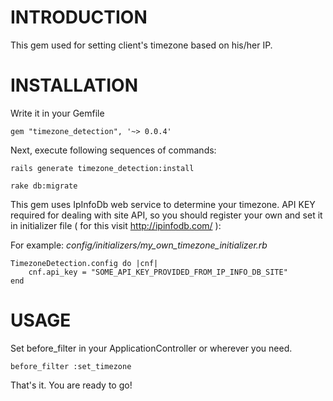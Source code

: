 # INTRODUCTION

This gem used for setting client's timezone based on his/her IP.

# INSTALLATION
	
Write it in your Gemfile

	gem "timezone_detection", '~> 0.0.4'

Next, execute following sequences of commands:

	rails generate timezone_detection:install
	
	rake db:migrate

This gem uses IpInfoDb web service to determine your timezone. API KEY required for dealing with site API, so you should register your own and set it in initializer file ( for this visit http://ipinfodb.com/ ):

For example: *config/initializers/my_own_timezone_initializer.rb*

	TimezoneDetection.config do |cnf|
		cnf.api_key = "SOME_API_KEY_PROVIDED_FROM_IP_INFO_DB_SITE"
	end
	
# USAGE

Set before_filter in your ApplicationController or wherever you need.

	before_filter :set_timezone

That's it. You are ready to go!
